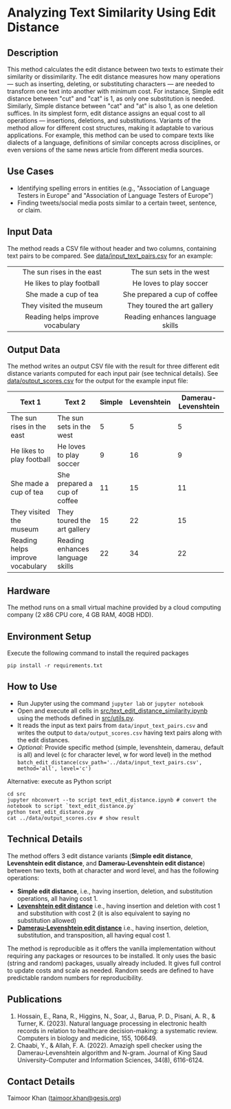 # Analyzing Text Similarity Using Edit Distance

## Description

This method calculates the edit distance between two texts to estimate their similarity or dissimilarity. The edit distance measures how many operations — such as inserting, deleting, or substituting characters — are needed to transform one text into another with minimum cost. For instance, Simple edit distance between "cut" and "cat" is 1, as only one substitution is needed. Similarly, Simple distance between "cat" and "at" is also 1, as one deletion suffices. In its simplest form, edit distance assigns an equal cost to all operations — insertions, deletions, and substitutions. Variants of the method allow for different cost structures, making it adaptable to various applications. For example, this method can be used to compare texts like dialects of a language, definitions of similar concepts across disciplines, or even versions of the same news article from different media sources. 

## Use Cases

- Identifying spelling errors in entities (e.g., "Association of Language Testers in Europe" and "Association of Language Testers of Europe")
- Finding tweets/social media posts similar to a certain tweet, sentence, or claim.

## Input Data

The method reads a CSV file without header and two columns, containing text pairs to be compared. See [data/input_text_pairs.csv](data/input_text_pairs.csv) for an example:

|       |      |
|:-----:|:----:|
| The sun rises in the east |	The sun sets in the west |
| He likes to play football |	He loves to play soccer |
| She made a cup of tea	| She prepared a cup of coffee |
| They visited the museum	| They toured the art gallery |
| Reading helps improve vocabulary	| Reading enhances language skills |
  

## Output Data

The method writes an output CSV file with the result for three different edit distance variants computed for each input pair (see technical details). See [data/output_scores.csv](data/output_scores.csv) for the output for the example input file:

| Text 1 | Text 2 | Simple | Levenshtein | Damerau-Levenshtein |
|--------|--------|--------|-------------|---------------------|
| The sun rises in the east	| The sun sets in the west	| 5	| 5	| 5 |
| He likes to play football	| He loves to play soccer	| 9	| 16	| 9 |
| She made a cup of tea	| She prepared a cup of coffee	| 11	| 15	| 11 |
| They visited the museum	| They toured the art gallery	| 15	| 22	| 15 |
| Reading helps improve vocabulary	| Reading enhances language skills	| 22	| 34	| 22 |

## Hardware

The method runs on a small virtual machine provided by a cloud computing company (2 x86 CPU core, 4 GB RAM, 40GB HDD).

## Environment Setup

Execute the following command to install the required packages

`pip install -r requirements.txt`

## How to Use

- Run Jupyter using the command `jupyter lab` or `jupyter notebook`
- Open and execute all cells in [src/text_edit_distance_similarity.ipynb](src/text_edit_distance.ipynb) using the methods defined in [src/utils.py](src/utils.py).
- It reads the input as text pairs from `data/input_text_pairs.csv` and writes the output to `data/output_scores.csv` having text pairs along with the edit distances.
- *Optional:* Provide specific method (simple, levenshtein, damerau, default is all) and level (c for character level, w for word level) in the method `batch_edit_distance(csv_path='../data/input_text_pairs.csv', method='all', level='c')`

Alternative: execute as Python script
```{python}
cd src
jupyter nbconvert --to script text_edit_distance.ipynb # convert the notebook to script `text_edit_distance.py`
python text_edit_distance.py
cat ../data/output_scores.csv # show result
```

## Technical Details

The method offers 3 edit distance variants (__Simple edit distance__, __Levenshtein edit distance__, and __Damerau-Levenshtein edit distance__) between two texts, both at character and word level, and has the following operations:

- __Simple edit distance__, i.e., having insertion, deletion, and substitution operations, all having cost 1.
- [__Levenshtein edit distance__](https://www.sciencedirect.com/science/article/pii/S0010482523001142) i.e., having insertion and deletion with cost 1 and substitution with cost 2 (it is also equivalent to saying no substitution allowed)
- [__Damerau-Levenshtein edit distance__](https://www.sciencedirect.com/science/article/pii/S1319157821001828) i.e., having insertion, deletion, substitution, and transposition, all having equal cost 1.
 
The method is reproducible as it offers the vanilla implementation without requiring any packages or resources to be installed. It only uses the basic (string and random) packages, usually already included. It gives full control to update costs and scale as needed. Random seeds are defined to have predictable random numbers for reproducibility.
  
## Publications

1. Hossain, E., Rana, R., Higgins, N., Soar, J., Barua, P. D., Pisani, A. R., & Turner, K. (2023). Natural language processing in electronic health records in relation to healthcare decision-making: a systematic review. Computers in biology and medicine, 155, 106649.
2. Chaabi, Y., & Allah, F. A. (2022). Amazigh spell checker using the Damerau-Levenshtein algorithm and N-gram. Journal of King Saud University-Computer and Information Sciences, 34(8), 6116-6124.

## Contact Details

Taimoor Khan (<a href=mailto:taimoor.khan@gesis.org>taimoor.khan@gesis.org</a>)
